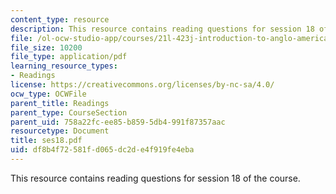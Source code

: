 ```yaml
---
content_type: resource
description: This resource contains reading questions for session 18 of the course.
file: /ol-ocw-studio-app/courses/21l-423j-introduction-to-anglo-american-folk-music-fall-2005/df8b4f72581fd065dc2de4f919fe4eba_ses18.pdf
file_size: 10200
file_type: application/pdf
learning_resource_types:
- Readings
license: https://creativecommons.org/licenses/by-nc-sa/4.0/
ocw_type: OCWFile
parent_title: Readings
parent_type: CourseSection
parent_uid: 758a22fc-ee85-b859-5db4-991f87357aac
resourcetype: Document
title: ses18.pdf
uid: df8b4f72-581f-d065-dc2d-e4f919fe4eba
---
```

This resource contains reading questions for session 18 of the course.